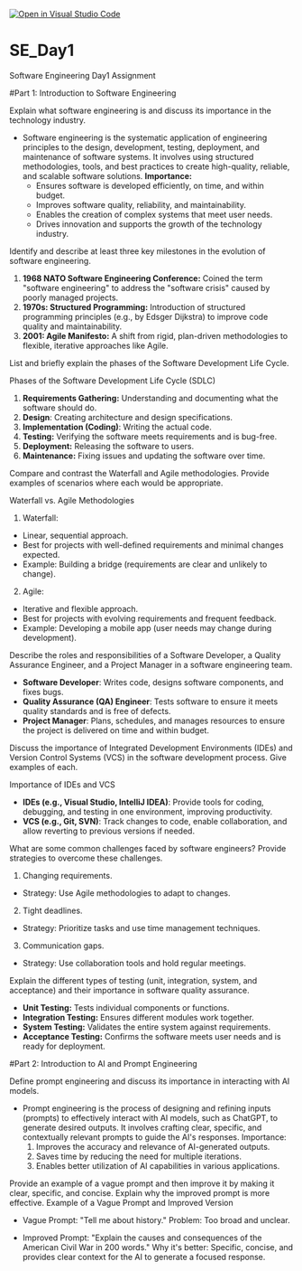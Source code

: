 [![Open in Visual Studio Code](https://classroom.github.com/assets/open-in-vscode-2e0aaae1b6195c2367325f4f02e2d04e9abb55f0b24a779b69b11b9e10269abc.svg)](https://classroom.github.com/online_ide?assignment_repo_id=18388278&assignment_repo_type=AssignmentRepo)
# SE_Day1
Software Engineering Day1 Assignment

#Part 1: Introduction to Software Engineering

Explain what software engineering is and discuss its importance in the technology industry.

- Software engineering is the systematic application of engineering principles to the design, development, testing, deployment, and maintenance of software systems.
  It involves using structured methodologies, tools, and best practices to create high-quality, reliable, and scalable software solutions.
  **Importance:**
  - Ensures software is developed efficiently, on time, and within budget.
  - Improves software quality, reliability, and maintainability.
  - Enables the creation of complex systems that meet user needs.
  - Drives innovation and supports the growth of the technology industry.

Identify and describe at least three key milestones in the evolution of software engineering.

1. **1968 NATO Software Engineering Conference:** Coined the term "software engineering" to address the "software crisis" caused by poorly managed projects.
2. **1970s: Structured Programming:** Introduction of structured programming principles (e.g., by Edsger Dijkstra) to improve code quality and maintainability.
3. **2001: Agile Manifesto:** A shift from rigid, plan-driven methodologies to flexible, iterative approaches like Agile.

List and briefly explain the phases of the Software Development Life Cycle.

 Phases of the Software Development Life Cycle (SDLC)
  1. **Requirements Gathering:** Understanding and documenting what the software should do.
  2. **Design**: Creating architecture and design specifications.
  3. **Implementation (Coding)**: Writing the actual code.
  4. **Testing:** Verifying the software meets requirements and is bug-free.
  5. **Deployment:** Releasing the software to users.
  6. **Maintenance:** Fixing issues and updating the software over time.

Compare and contrast the Waterfall and Agile methodologies. Provide examples of scenarios where each would be appropriate.

Waterfall vs. Agile Methodologies
1. Waterfall:
  - Linear, sequential approach.
  - Best for projects with well-defined requirements and minimal changes expected.
  - Example: Building a bridge (requirements are clear and unlikely to change).

2. Agile:
  - Iterative and flexible approach.
  - Best for projects with evolving requirements and frequent feedback.
  - Example: Developing a mobile app (user needs may change during development).

Describe the roles and responsibilities of a Software Developer, a Quality Assurance Engineer, and a Project Manager in a software engineering team.
- **Software Developer**: Writes code, designs software components, and fixes bugs.
- **Quality Assurance (QA) Engineer**: Tests software to ensure it meets quality standards and is free of defects.
- **Project Manager**: Plans, schedules, and manages resources to ensure the project is delivered on time and within budget.

Discuss the importance of Integrated Development Environments (IDEs) and Version Control Systems (VCS) in the software development process. Give examples of each.

 Importance of IDEs and VCS
  - **IDEs (e.g., Visual Studio, IntelliJ IDEA)**: Provide tools for coding, debugging, and testing in one environment, improving productivity.
  - **VCS (e.g., Git, SVN)**: Track changes to code, enable collaboration, and allow reverting to previous versions if needed.

What are some common challenges faced by software engineers? Provide strategies to overcome these challenges.

1. Changing requirements.
- Strategy: Use Agile methodologies to adapt to changes.
2. Tight deadlines.
  - Strategy: Prioritize tasks and use time management techniques.
3. Communication gaps.
- Strategy: Use collaboration tools and hold regular meetings.

Explain the different types of testing (unit, integration, system, and acceptance) and their importance in software quality assurance.

- **Unit Testing:** Tests individual components or functions.
- **Integration Testing:** Ensures different modules work together.
- **System Testing:** Validates the entire system against requirements.
- **Acceptance Testing:** Confirms the software meets user needs and is ready for deployment.

#Part 2: Introduction to AI and Prompt Engineering


Define prompt engineering and discuss its importance in interacting with AI models.

- Prompt engineering is the process of designing and refining inputs (prompts) to effectively interact with AI models, such as ChatGPT, to generate desired outputs.
  It involves crafting clear, specific, and contextually relevant prompts to guide the AI's responses.
  Importance:
    1. Improves the accuracy and relevance of AI-generated outputs.
    2. Saves time by reducing the need for multiple iterations.
    3. Enables better utilization of AI capabilities in various applications.

Provide an example of a vague prompt and then improve it by making it clear, specific, and concise. Explain why the improved prompt is more effective.
Example of a Vague Prompt and Improved Version
  - Vague Prompt: "Tell me about history."
    Problem: Too broad and unclear.

  - Improved Prompt: "Explain the causes and consequences of the American Civil War in 200 words."
    Why it's better: Specific, concise, and provides clear context for the AI to generate a focused response.

